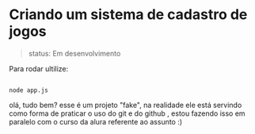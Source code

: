 <h1>Criando um sistema de cadastro de jogos </h1>

>status: Em desenvolvimento

Para rodar ultilize:

<code>
node app.js
</code>


 olá, tudo bem? esse é um projeto "fake", na realidade ele está servindo como forma de praticar o uso do git e do github , estou fazendo isso em paralelo com o curso da alura referente ao assunto :)
